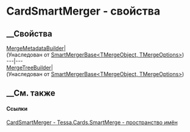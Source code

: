 # CardSmartMerger - свойства
##  __Свойства
[MergeMetadataBuilder](P_Tessa_SmartMerge_SmartMergerBase_2_MergeMetadataBuilder.htm)|  
(Унаследован от [SmartMergerBase<TMergeObject,
TMergeOptions>](T_Tessa_SmartMerge_SmartMergerBase_2.htm))  
---|---  
[MergeTreeBuilder](P_Tessa_SmartMerge_SmartMergerBase_2_MergeTreeBuilder.htm)|  
(Унаследован от [SmartMergerBase<TMergeObject,
TMergeOptions>](T_Tessa_SmartMerge_SmartMergerBase_2.htm))  
##  __См. также
#### Ссылки
[CardSmartMerger - ](T_Tessa_Cards_SmartMerge_CardSmartMerger.htm)
[Tessa.Cards.SmartMerge - пространство имён](N_Tessa_Cards_SmartMerge.htm)
